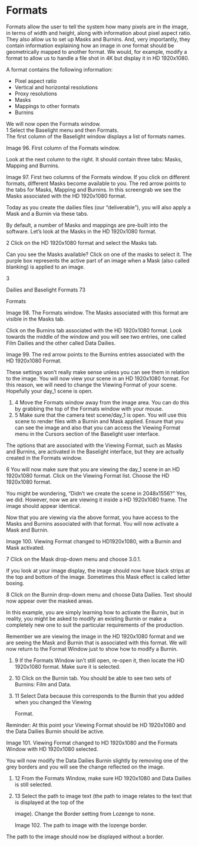 # Formats

Formats allow the user to tell the system how many pixels are in the image, in terms of width and height, along with information about pixel aspect ratio. They also allow us to set up Masks and Burnins. And, very importantly, they contain information explaining how an image in one format should be geometrically mapped to another format. We would, for example, modify a format to allow us to handle a file shot in 4K but display it in HD 1920x1080.

A format contains the following information:

* Pixel aspect ratio
* Vertical and horizontal resolutions
* Proxy resolutions
* Masks
* Mappings to other formats
* Burnins

We will now open the Formats window.  
1 Select the Baselight menu and then Formats.  
The first column of the Baselight window displays a list of formats names.

Image 96. First column of the Formats window.

Look at the next column to the right. It should contain three tabs: Masks, Mapping and Burnins.

Image 97. First two columns of the Formats window. If you click on different formats, different Masks become available to you. The red arrow points to the tabs for Masks, Mapping and Burnins. In this screengrab we see the Masks associated with the HD 1920x1080 format.

Today as you create the dailies files \(our “deliverable”\), you will also apply a Mask and a Burnin via these tabs.

By default, a number of Masks and mappings are pre-built into the software. Let’s look at the Masks in the HD 1920x1080 format.

2 Click on the HD 1920x1080 format and select the Masks tab.

Can you see the Masks available? Click on one of the masks to select it. The purple box represents the active part of an image when a Mask \(also called blanking\) is applied to an image.

3

Dailies and Baselight Formats 73

Formats

Image 98. The Formats window. The Masks associated with this format are visible in the Masks tab.

Click on the Burnins tab associated with the HD 1920x1080 format. Look towards the middle of the window and you will see two entries, one called Film Dailies and the other called Data Dailies.

Image 99. The red arrow points to the Burnins entries associated with the HD 1920x1080 Format.

These settings won’t really make sense unless you can see them in relation to the image. You will now view your scene in an HD 1920x1080 format. For this reason, we will need to change the Viewing Format of your scene. Hopefully your day\_1 scene is open.

1. 4  Move the Formats window away from the image area. You can do this by grabbing the top of the Formats window with your mouse.
2. 5  Make sure that the camera test scene/day\_1 is open. You will use this scene to render files with a Burnin and Mask applied. Ensure that you can see the image and also that you can access the Viewing Format menu in the Cursors section of the Baselight user interface.

The options that are associated with the Viewing Format, such as Masks and Burnins, are activated in the Baselight interface, but they are actually created in the Formats window.

6 You will now make sure that you are viewing the day\_1 scene in an HD 1920x1080 format. Click on the Viewing Format list. Choose the HD 1920x1080 format.

You might be wondering, “Didn’t we create the scene in 2048x1556?” Yes, we did. However, now we are viewing it inside a HD 1920x1080 frame. The image should appear identical.

Now that you are viewing via the above format, you have access to the Masks and Burnins associated with that format. You will now activate a Mask and Burnin.

Image 100. Viewing Format changed to HD1920x1080, with a Burnin and Mask activated.

7 Click on the Mask drop-down menu and choose 3.0.1.

If you look at your image display, the image should now have black strips at the top and bottom of the image. Sometimes this Mask effect is called letter boxing.

8 Click on the Burnin drop-down menu and choose Data Dailies. Text should now appear over the masked areas.

In this example, you are simply learning how to activate the Burnin, but in reality, you might be asked to modify an existing Burnin or make a completely new one to suit the particular requirements of the production.

Remember we are viewing the image in the HD 1920x1080 format and we are seeing the Mask and Burnin that is associated with this format. We will now return to the Format Window just to show how to modify a Burnin.

1. 9  If the Formats Window isn’t still open, re-open it, then locate the HD 1920x1080 format. Make sure it is selected.
2. 10  Click on the Burnin tab. You should be able to see two sets of Burnins: Film and Data.
3. 11 Select Data because this corresponds to the Burnin that you added when you changed the Viewing

   Format.

Reminder: At this point your Viewing Format should be HD 1920x1080 and the Data Dailies Burnin should be active.

Image 101. Viewing Format changed to HD 1920x1080 and the Formats Window with HD 1920x1080 selected.

You will now modify the Data Dailies Burnin slightly by removing one of the grey borders and you will see the change reflected on the image.

1. 12  From the Formats Window, make sure HD 1920x1080 and Data Dailies is still selected.
2. 13 Select the path to image text \(the path to image relates to the text that is displayed at the top of the

   image\). Change the Border setting from Lozenge to none.

   Image 102. The path to image with the lozenge border.

The path to the image should now be displayed without a border.

